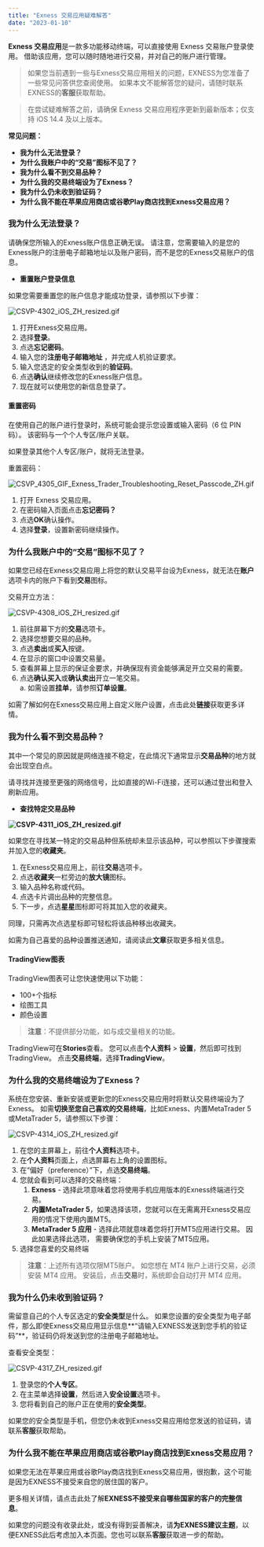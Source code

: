 ```yaml
---
title: "Exness 交易应用疑难解答"
date: "2023-01-10"
---
```


**Exness 交易应用**是一款多功能移动终端，可以直接使用 Exness 交易账户登录使用。 借助该应用，您可以随时随地进行交易，并对自己的账户进行管理。

> 如果您当前遇到一些与Exness交易应用相关的问题，EXNESS为您准备了一些常见问答供您查阅使用。 如果本文不能解答您的疑问，请随时联系EXNESS的**客服**获取帮助。

> 在尝试疑难解答之前，请确保 Exness 交易应用程序更新到最新版本；仅支持 iOS 14.4 及以上版本。

**常见问题：**

- **我为什么无法登录？**
- **为什么我账户中的“交易”图标不见了？**
- **我为什么看不到交易品种？**
- **为什么我的交易终端设为了Exness？**
- **我为什么仍未收到验证码？**
- **为什么我不能在苹果应用商店或谷歌Play商店找到Exness交易应用？**

### 我为什么无法登录？

请确保您所输入的Exness账户信息正确无误。 请注意，您需要输入的是您的Exness账户的注册电子邮箱地址以及账户密码，而不是您的Exness交易账户的信息。

- **重置账户登录信息**

如果您需要重置您的账户信息才能成功登录，请参照以下步骤：

![CSVP-4302_iOS_ZH_resized.gif](https://get.exness.help/hc/article_attachments/6277838223004)

1. 打开Exness交易应用。 
2. 选择**登录**。
3. 点选**忘记密码**。
4. 输入您的**注册电子邮箱地址** ，并完成人机验证要求。 
5. 输入您选定的安全类型收到的**验证码**。
6. 点选**确认**继续修改您的Exness账户信息。 
7. 现在就可以使用您的新信息登录了。

#### **重置密码**

在使用自己的账户进行登录时，系统可能会提示您设置或输入密码（6 位 PIN 码）。 该密码与一个个人专区/账户关联。

如果登录其他个人专区/账户，就将无法登录。

重置密码：

![CSVP_4305_GIF_Exness_Trader_Troubleshooting_Reset_Passcode_ZH.gif](https://get.exness.help/hc/article_attachments/6277999724316)

1. 打开 Exness 交易应用。
2. 在密码输入页面点击**忘记密码？**
3. 点选**OK**确认操作。
4. 选择**登录**，设置新密码继续操作。

### 为什么我账户中的“交易”图标不见了？

如果您已经在Exness交易应用上将您的默认交易平台设为Exness，就无法在**账户**选项卡内的账户下看到**交易**图标。

交易开立方法：

![CSVP-4308_iOS_ZH_resized.gif](https://get.exness.help/hc/article_attachments/6278219323420)

1. 前往屏幕下方的**交易**选项卡。 
2. 选择您想要交易的品种。 
3. 点选**卖出**或**买入**按键。
4. 在显示的窗口中设置交易量。
5. 查看屏幕上显示的保证金要求，并确保现有资金能够满足开立交易的需要。
6. 点选**确认买入**或**确认卖出**开立一笔交易。  
    a. 如需设置**挂单**，请参照**订单设置**。

如需了解如何在Exness交易应用上自定义账户设置，点击此处**链接**获取更多详情。

### 我为什么看不到交易品种？

其中一个常见的原因就是网络连接不稳定，在此情况下通常显示**交易品种**的地方就会出现空白点。 

请寻找并连接至更强的网络信号，比如直接的Wi-Fi连接，还可以通过登出和登入刷新应用。

- **查找特定交易品种**

**![CSVP-4311_iOS_ZH_resized.gif](https://get.exness.help/hc/article_attachments/6278528669596)**

如果您在寻找某一特定的交易品种但系统却未显示该品种，可以参照以下步骤搜索并加入您的**收藏夹**。

1. 在Exness交易应用上，前往**交易**选项卡。 
2. 点选**收藏夹**一栏旁边的**放大镜**图标。
3. 输入品种名称或代码。
4. 点选卡片调出品种的完整信息。
5. 下一步，点选**星星**图标即可将其加入您的收藏夹。

同理，只需再次点选星标即可轻松将该品种移出收藏夹。 

如需为自己喜爱的品种设置推送通知，请阅读此**文章**获取更多相关信息。 

#### TradingView图表

TradingView图表可让您快速使用以下功能：

- 100+个指标
- 绘图工具
- 颜色设置

> **注意**：不提供部分功能，如与成交量相关的功能。

TradingView可在**Stories**查看。 您可以点击**个人资料** > **设置**，然后即可找到TradingView。 点击**交易终端**，选择**TradingView**。

### 为什么我的交易终端设为了Exness？

系统在您安装、重新安装或更新您的Exness交易应用时将默认交易终端设为了Exness。 如需**切换至您自己喜欢的交易终端**，比如Exness、内置MetaTrader 5或MetaTrader 5，请参照以下步骤：

![CSVP-4314_iOS_ZH_resized.gif](https://get.exness.help/hc/article_attachments/6278827268892)

1. 在您的主屏幕上，前往**个人资料**选项卡。
2. 在**个人资料**页面上，点选屏幕右上角的设置图标。 
3. 在“偏好（preference）”下，点选**交易终端**。
4. 您就会看到可以选择的交易终端：
    1. **Exness** - 选择此项意味着您将使用手机应用版本的Exness终端进行交易。
    2. **内置MetaTrader 5**，如果选择该项，您就可以在无需离开Exness交易应用的情况下使用内置MT5。
    3. **MetaTrader 5 应用** - 选择此项就意味着您将打开MT5应用进行交易。 因此如果选择此选项， 需要确保您的手机上安装了MT5应用。
5. 选择您喜爱的交易终端

> **注意**：上述所有选项仅限MT5账户。 如您想在 MT4 账户上进行交易，必须安装 MT4 应用。 安装后，点击**交易**时，系统即会自动打开 MT4 应用。

### 我为什么仍未收到验证码？

需留意自己的个人专区选定的**安全类型**是什么。 如果您设置的安全类型为电子邮件，那么即使Exness交易应用显示信息**“请输入EXNESS发送到您手机的验证码”**，验证码仍将发送到您的注册电子邮箱地址。

查看安全类型：

![CSVP-4317_ZH_resized.gif](https://get.exness.help/hc/article_attachments/6279049559324)

1. 登录您的**个人专区**。
2. 在主菜单选择**设置**，然后进入**安全设置**选项卡。
3. 您将看到自己的账户正在使用的**安全类型**。

如果您的安全类型是手机，但您仍未收到Exness交易应用给您发送的验证码，请联系**客服**获取帮助。 

### **为什么我不能在苹果应用商店或谷歌Play商店找到Exness交易应用？**

如果您无法在苹果应用或谷歌Play商店找到Exness交易应用，很抱歉，这个可能是因为EXNESS不接受来自您的居住国的客户。 

更多相关详情，请点击此处了解**EXNESS不接受来自哪些国家的客户的完整信息**。 

如果您的问题没有收录此处，或没有得到妥善解决，请**为EXNESS建议主题**，以便EXNESS此后考虑加入本页面。您也可以联系**客服**获取进一步的帮助。
